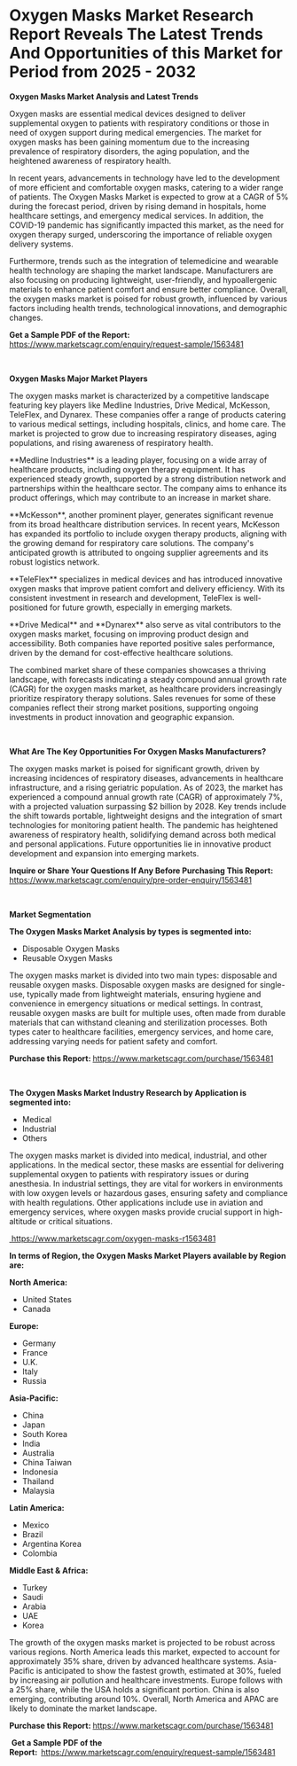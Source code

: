 <p><h1>Oxygen Masks Market Research Report Reveals The Latest Trends And Opportunities of this Market for Period from 2025 - 2032</h1></p><p><strong>Oxygen Masks Market Analysis and Latest Trends</strong></p>
<p><p>Oxygen masks are essential medical devices designed to deliver supplemental oxygen to patients with respiratory conditions or those in need of oxygen support during medical emergencies. The market for oxygen masks has been gaining momentum due to the increasing prevalence of respiratory disorders, the aging population, and the heightened awareness of respiratory health.</p><p>In recent years, advancements in technology have led to the development of more efficient and comfortable oxygen masks, catering to a wider range of patients. The Oxygen Masks Market is expected to grow at a CAGR of 5% during the forecast period, driven by rising demand in hospitals, home healthcare settings, and emergency medical services. In addition, the COVID-19 pandemic has significantly impacted this market, as the need for oxygen therapy surged, underscoring the importance of reliable oxygen delivery systems.</p><p>Furthermore, trends such as the integration of telemedicine and wearable health technology are shaping the market landscape. Manufacturers are also focusing on producing lightweight, user-friendly, and hypoallergenic materials to enhance patient comfort and ensure better compliance. Overall, the oxygen masks market is poised for robust growth, influenced by various factors including health trends, technological innovations, and demographic changes.</p></p>
<p><strong>Get a Sample PDF of the Report:&nbsp;</strong> <a href="https://www.marketscagr.com/enquiry/request-sample/1563481?utm_campaign=2483&utm_medium=2&utm_source=Github&utm_content=ia&utm_term=14042025&utm_id=oxygen-masks">https://www.marketscagr.com/enquiry/request-sample/1563481</a></p>
<p>&nbsp;</p>
<p><strong>Oxygen Masks Major Market Players</strong></p>
<p><p>The oxygen masks market is characterized by a competitive landscape featuring key players like Medline Industries, Drive Medical, McKesson, TeleFlex, and Dynarex. These companies offer a range of products catering to various medical settings, including hospitals, clinics, and home care. The market is projected to grow due to increasing respiratory diseases, aging populations, and rising awareness of respiratory health.</p><p>**Medline Industries** is a leading player, focusing on a wide array of healthcare products, including oxygen therapy equipment. It has experienced steady growth, supported by a strong distribution network and partnerships within the healthcare sector. The company aims to enhance its product offerings, which may contribute to an increase in market share.</p><p>**McKesson**, another prominent player, generates significant revenue from its broad healthcare distribution services. In recent years, McKesson has expanded its portfolio to include oxygen therapy products, aligning with the growing demand for respiratory care solutions. The company's anticipated growth is attributed to ongoing supplier agreements and its robust logistics network.</p><p>**TeleFlex** specializes in medical devices and has introduced innovative oxygen masks that improve patient comfort and delivery efficiency. With its consistent investment in research and development, TeleFlex is well-positioned for future growth, especially in emerging markets.</p><p>**Drive Medical** and **Dynarex** also serve as vital contributors to the oxygen masks market, focusing on improving product design and accessibility. Both companies have reported positive sales performance, driven by the demand for cost-effective healthcare solutions.</p><p>The combined market share of these companies showcases a thriving landscape, with forecasts indicating a steady compound annual growth rate (CAGR) for the oxygen masks market, as healthcare providers increasingly prioritize respiratory therapy solutions. Sales revenues for some of these companies reflect their strong market positions, supporting ongoing investments in product innovation and geographic expansion.</p></p>
<p>&nbsp;</p>
<p><strong>What Are The Key Opportunities For Oxygen Masks Manufacturers?</strong></p>
<p><p>The oxygen masks market is poised for significant growth, driven by increasing incidences of respiratory diseases, advancements in healthcare infrastructure, and a rising geriatric population. As of 2023, the market has experienced a compound annual growth rate (CAGR) of approximately 7%, with a projected valuation surpassing $2 billion by 2028. Key trends include the shift towards portable, lightweight designs and the integration of smart technologies for monitoring patient health. The pandemic has heightened awareness of respiratory health, solidifying demand across both medical and personal applications. Future opportunities lie in innovative product development and expansion into emerging markets.</p></p>
<p><strong>Inquire or Share Your Questions If Any Before Purchasing This Report:</strong> <a href="https://www.marketscagr.com/enquiry/pre-order-enquiry/1563481?utm_campaign=2483&utm_medium=2&utm_source=Github&utm_content=ia&utm_term=14042025&utm_id=oxygen-masks">https://www.marketscagr.com/enquiry/pre-order-enquiry/1563481</a></p>
<p>&nbsp;</p>
<p><strong>Market Segmentation</strong></p>
<p><strong>The Oxygen Masks Market Analysis by types is segmented into:</strong></p>
<p><ul><li>Disposable Oxygen Masks</li><li>Reusable Oxygen Masks</li></ul></p>
<p><p>The oxygen masks market is divided into two main types: disposable and reusable oxygen masks. Disposable oxygen masks are designed for single-use, typically made from lightweight materials, ensuring hygiene and convenience in emergency situations or medical settings. In contrast, reusable oxygen masks are built for multiple uses, often made from durable materials that can withstand cleaning and sterilization processes. Both types cater to healthcare facilities, emergency services, and home care, addressing varying needs for patient safety and comfort.</p></p>
<p><strong>Purchase this Report:&nbsp;</strong><a href="https://www.marketscagr.com/purchase/1563481?utm_campaign=2483&utm_medium=2&utm_source=Github&utm_content=ia&utm_term=14042025&utm_id=oxygen-masks">https://www.marketscagr.com/purchase/1563481</a></p>
<p>&nbsp;</p>
<p><strong>The Oxygen Masks Market Industry Research by Application is segmented into:</strong></p>
<p><ul><li>Medical</li><li>Industrial</li><li>Others</li></ul></p>
<p><p>The oxygen masks market is divided into medical, industrial, and other applications. In the medical sector, these masks are essential for delivering supplemental oxygen to patients with respiratory issues or during anesthesia. In industrial settings, they are vital for workers in environments with low oxygen levels or hazardous gases, ensuring safety and compliance with health regulations. Other applications include use in aviation and emergency services, where oxygen masks provide crucial support in high-altitude or critical situations.</p></p>
<p><a href="https://www.marketscagr.com/oxygen-masks-r1563481?utm_campaign=2483&utm_medium=2&utm_source=Github&utm_content=ia&utm_term=14042025&utm_id=oxygen-masks">&nbsp;https://www.marketscagr.com/oxygen-masks-r1563481</a></p>
<p><strong>In terms of Region, the Oxygen Masks Market Players available by Region are:</strong></p>
<p>
    <p> <strong> North America: </strong>
        <ul>
            <li>United States</li>
            <li>Canada</li>
        </ul>
        </p> 
    <p> <strong> Europe: </strong>
        <ul>
            <li>Germany</li>
            <li>France</li>
            <li>U.K.</li>
            <li>Italy</li>
            <li>Russia</li>
        </ul>
        </p> 
    <p> <strong> Asia-Pacific: </strong>
        <ul>
            <li>China</li>
            <li>Japan</li>
            <li>South Korea</li>
            <li>India</li>
            <li>Australia</li>
            <li>China Taiwan</li>
            <li>Indonesia</li>
            <li>Thailand</li>
            <li>Malaysia</li>
        </ul>
        </p> 
    <p> <strong> Latin America: </strong>
        <ul>
            <li>Mexico</li>
            <li>Brazil</li>
            <li>Argentina Korea</li>
            <li>Colombia</li>
        </ul>
        </p> 
    <p> <strong> Middle East & Africa: </strong>
        <ul>
            <li>Turkey</li>
            <li>Saudi</li>
            <li>Arabia</li>
            <li>UAE</li>
            <li>Korea</li>
        </ul>
    </p>
    </p>
<p><p>The growth of the oxygen masks market is projected to be robust across various regions. North America leads this market, expected to account for approximately 35% share, driven by advanced healthcare systems. Asia-Pacific is anticipated to show the fastest growth, estimated at 30%, fueled by increasing air pollution and healthcare investments. Europe follows with a 25% share, while the USA holds a significant portion. China is also emerging, contributing around 10%. Overall, North America and APAC are likely to dominate the market landscape.</p></p>
<p><strong>Purchase this Report: </strong><a href="https://www.marketscagr.com/purchase/1563481?utm_campaign=2483&utm_medium=2&utm_source=Github&utm_content=ia&utm_term=14042025&utm_id=oxygen-masks">https://www.marketscagr.com/purchase/1563481</a></p>
<p>&nbsp;<strong>Get a Sample PDF of the Report:&nbsp;&nbsp;</strong><a href="https://www.marketscagr.com/enquiry/request-sample/1563481?utm_campaign=2483&utm_medium=2&utm_source=Github&utm_content=ia&utm_term=14042025&utm_id=oxygen-masks">https://www.marketscagr.com/enquiry/request-sample/1563481</a></p>
<p><strong></strong></p>
<p><p></p><p></p><p></p></p>